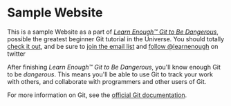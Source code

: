# Sample Website

This is a sample Website as a part of [*Learn Enough™ Git to Be Dangerous*](https://www.learnenough.com/git-tutorial), possible the greatest beginner Git tutorial in the Universe. You should totally [check it out](https://www.learnenough.com/git-tutorial), and be sure to [join the email list](https://www.learnenough.com/#email_list) and [follow @learnenough](http://twitter.com/learnenough) on twitter

After finishing *Learn Enough™ Git to Be Dangerous*, you'll know enough Git to be *dangerous*. This means you'll be able to use Git to track your work with others, and collaborate with programmers and other users of Git.


For more information on Git, see the
[official Git documentation](https://git-scm.com/).
